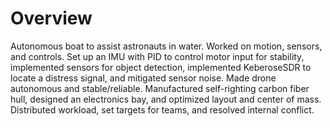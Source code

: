 # Overview
Autonomous boat to assist astronauts in water. Worked on motion, sensors, and controls. Set up an IMU with PID to control motor input for stability, implemented sensors for object detection, implemented KeberoseSDR to locate a distress signal, and mitigated sensor noise. Made drone autonomous and stable/reliable. Manufactured self-righting carbon fiber hull, designed an electronics bay, and optimized layout and center of mass. Distributed workload, set targets for teams, and resolved internal conflict.
